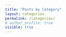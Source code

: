 ```yaml
---
title: "Posts by Category"
layout: categories
permalink: /categories/
# author_profile: true
visible: true
---
```

